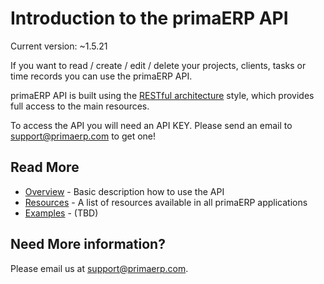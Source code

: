 Introduction to the primaERP API
==

Current version: ~1.5.21

If you want to read / create / edit / delete your projects, clients, tasks or time records you can use the primaERP API.

primaERP API is built using the [RESTful architecture](http://en.wikipedia.org/wiki/Restful) style, which provides full access to the main resources.

To access the API you will need an API KEY. Please send an email to [support@primaerp.com](mailto:support@primaerp.com) to get one!

## Read More

* [Overview](rest/README.md) - Basic description how to use the API
* [Resources](resources/README.md) - A list of resources available in all primaERP applications
* [Examples]() - (TBD)

## Need More information?

Please email us at [support@primaerp.com](mailto:support@primaerp.com).
